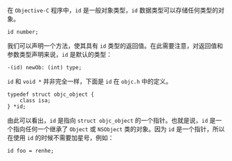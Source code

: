 在 `Objective-C` 程序中，`id` 是一般对象类型，`id` 数据类型可以存储任何类型的对象。

```objc
id number;
```

我们可以声明一个方法，使其具有 `id` 类型的返回值。在此需要注意，对返回值和参数类型声明来说，`id` 是默认的类型：

```objc
-(id) newOb: (int) type;
```

`id` 和 `void *` 并非完全一样，下面是 `id` 在 `objc.h` 中的定义。

```objc
typedef struct objc_object {
    class isa;
} *id;
```

由此可以看出，`id` 是指向 `struct objc_object` 的一个指针。也就是说，`id` 是一个指向任何一个继承了 `Object` 或 `NSObject` 类的对象。因为 `id` 是一个指针，所以在使用 `id` 的时候不需要加星号，例如：

```objc
id foo = renhe;
```

